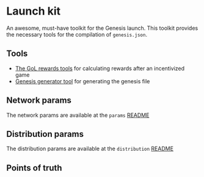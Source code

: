 # Launch kit

An awesome, must-have toolkit for the Genesis launch. This toolkit provides the necessary tools for the compilation of `genesis.json`.

## Tools

- [The GoL rewards tools](./game_of_links/README.md) for calculating rewards after an incentivized game
- [Genesis generator tool](./genesis_generator_tool/README.md) for generating the genesis file

## Network params

The network params are available at the `params` [README](./params/README.md)

## Distribution params

The distribution params are available at the `distribution` [README](/distribution/README.md)

## Points of truth
